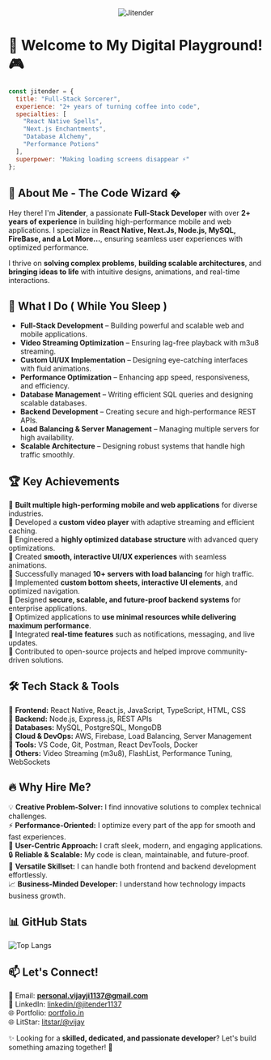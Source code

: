 <div align="center">
  <img src="https://cdn.pixabay.com/animation/2024/07/31/20/48/20-48-43-696_512.gif" alt="Jitender" />
</div>

# 🚀 **Welcome to My Digital Playground!** 🎮


```javascript
const jitender = {
  title: "Full-Stack Sorcerer",
  experience: "2+ years of turning coffee into code",
  specialties: [
    "React Native Spells", 
    "Next.js Enchantments",
    "Database Alchemy",
    "Performance Potions"
  ],
  superpower: "Making loading screens disappear ⚡"
};
```

## 🌟 **About Me - The Code Wizard** �
Hey there! I'm **Jitender**, a passionate **Full-Stack Developer** with over **2+ years of experience** in building high-performance mobile and web applications. I specialize in **React Native, Next.Js, Node.js, MySQL, FireBase, and a Lot More...**, ensuring seamless user experiences with optimized performance.

I thrive on **solving complex problems**, **building scalable architectures**, and **bringing ideas to life** with intuitive designs, animations, and real-time interactions.


## 🎯 What I Do ( While You Sleep )

- **Full-Stack Development** – Building powerful and scalable web and mobile applications.
- **Video Streaming Optimization** – Ensuring lag-free playback with m3u8 streaming.
- **Custom UI/UX Implementation** – Designing eye-catching interfaces with fluid animations.
- **Performance Optimization** – Enhancing app speed, responsiveness, and efficiency.
- **Database Management** – Writing efficient SQL queries and designing scalable databases.
- **Backend Development** – Creating secure and high-performance REST APIs.
- **Load Balancing & Server Management** – Managing multiple servers for high availability.
- **Scalable Architecture** – Designing robust systems that handle high traffic smoothly.


## 🏆 Key Achievements
🔹 **Built multiple high-performing mobile and web applications** for diverse industries. <br>
🔹 Developed a **custom video player** with adaptive streaming and efficient caching.<br>
🔹 Engineered a **highly optimized database structure** with advanced query optimizations.<br>
🔹 Created **smooth, interactive UI/UX experiences** with seamless animations.<br>
🔹 Successfully managed **10+ servers with load balancing** for high traffic.<br>
🔹 Implemented **custom bottom sheets, interactive UI elements**, and optimized navigation.<br>
🔹 Designed **secure, scalable, and future-proof backend systems** for enterprise applications.<br>
🔹 Optimized applications to **use minimal resources while delivering maximum performance**.<br>
🔹 Integrated **real-time features** such as notifications, messaging, and live updates.<br>
🔹 Contributed to open-source projects and helped improve community-driven solutions.<br>


## 🛠️ Tech Stack & Tools
🔹 **Frontend:** React Native, React.js, JavaScript, TypeScript, HTML, CSS  
🔹 **Backend:** Node.js, Express.js, REST APIs  
🔹 **Databases:** MySQL, PostgreSQL, MongoDB  
🔹 **Cloud & DevOps:** AWS, Firebase, Load Balancing, Server Management  
🔹 **Tools:** VS Code, Git, Postman, React DevTools, Docker  
🔹 **Others:** Video Streaming (m3u8), FlashList, Performance Tuning, WebSockets  


## 🔥 Why Hire Me?
💡 **Creative Problem-Solver:** I find innovative solutions to complex technical challenges.  
⚡ **Performance-Oriented:** I optimize every part of the app for smooth and fast experiences.  
🎨 **User-Centric Approach:** I craft sleek, modern, and engaging applications.  
🔒 **Reliable & Scalable:** My code is clean, maintainable, and future-proof.  
🚀 **Versatile Skillset:** I can handle both frontend and backend development effortlessly.  
📈 **Business-Minded Developer:** I understand how technology impacts business growth.

## 📊 GitHub Stats

![Top Langs](https://github-readme-stats.vercel.app/api/top-langs/?username=your-username&layout=compact)

## 📫 Let's Connect!
📧 Email: **personal.vijayji1137@gmail.com**  
🔗 LinkedIn: [linkedin/@jitender1137](https://www.linkedin.com/in/jitender1137/)  
🌐 Portfolio: [portfolio.in](https://about-opal-omega.vercel.app/)  
🌐 LitStar: [litstar/@vijay](https://www.litstar.iplust.in/app/user/1)

✨ Looking for a **skilled, dedicated, and passionate developer**? Let's build something amazing together! 🚀
